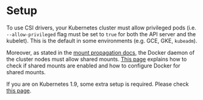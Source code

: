 # Setup

To use CSI drivers, your Kubernetes cluster must allow privileged pods (i.e. `--allow-privileged` flag must be set to `true` for both the API server and the kubelet). This is the default in some environments (e.g. GCE, GKE, `kubeadm`).

Moreover, as stated in the [mount propagation docs][mount-propagation-docs], the Docker daemon of the cluster nodes must allow shared mounts. [This page][docker-shared-mount] explains how to check if shared mounts are enabled and how to configure Docker for shared mounts.

If you are on Kubernetes 1.9, some extra setup is required. Please check [this page](Kubernetes-1.9.html).

[mount-propagation-docs]: https://kubernetes.io/docs/concepts/storage/volumes/#configuration
[docker-shared-mount]: https://docs.portworx.com/knowledgebase/shared-mount-propogation.html
